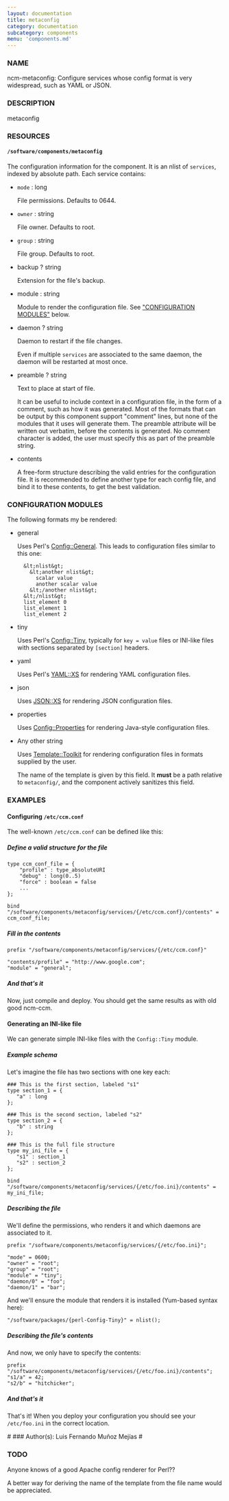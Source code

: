 ```yaml
---
layout: documentation
title: metaconfig
category: documentation
subcategory: components
menu: 'components.md'
---
```

### NAME

ncm-metaconfig: Configure services whose config format is
very widespread, such as YAML or JSON.

### DESCRIPTION

metaconfig

### RESOURCES

#### `/software/components/metaconfig`

The configuration information for the component.  It is an nlist of
`services`, indexed by absolute path. Each service contains:

- `mode` : long

    File permissions. Defaults to 0644.

- `owner` : string

    File owner. Defaults to root.

- `group` : string

    File group. Defaults to root.

- backup ? string

    Extension for the file's backup.

- module : string

    Module to render the configuration file. See ["CONFIGURATION MODULES"](#configuration-modules)
    below.

- daemon ? string

    Daemon to restart if the file changes.

    Even if multiple `services` are associated to the same daemon, the
    daemon will be restarted at most once.

- preamble ? string

    Text to place at start of file.

    It can be useful to include context in a configuration file, in the form of
    a comment, such as how it was generated. Most of the formats that can be
    output by this component support "comment" lines, but none of the modules that
    it uses will generate them. The preamble attribute will be written out
    verbatim, before the contents is generated. No comment character is added,
    the user must specify this as part of the preamble string.

- contents

    A free-form structure describing the valid entries for the
    configuration file. It is recommended to define another type for each
    config file, and bind it to these contents, to get the best
    validation.

### CONFIGURATION MODULES

The following formats my be rendered:

- general

    Uses Perl's [Config::General](https://metacpan.org/pod/Config::General). This leads to configuration files
    similar to this one:

        &lt;nlist&gt;
          &lt;another nlist&gt;
            scalar value
            another scalar value
          &lt;/another nlist&gt;
        &lt;/nlist&gt;
        list_element 0
        list_element 1
        list_element 2

- tiny

    Uses Perl's [Config::Tiny](https://metacpan.org/pod/Config::Tiny), typically for `key = value` files or
    INI-like files with sections separated by `[section]` headers.

- yaml

    Uses Perl's [YAML::XS](https://metacpan.org/pod/YAML::XS) for rendering YAML configuration files.

- json

    Uses [JSON::XS](https://metacpan.org/pod/JSON::XS) for rendering JSON configuration files.

- properties

    Uses [Config::Properties](https://metacpan.org/pod/Config::Properties) for rendering Java-style configuration
    files.

- Any other string

    Uses [Template::Toolkit](https://metacpan.org/pod/Template::Toolkit) for rendering configuration files in formats
    supplied by the user.

    The name of the template is given by this field. It __must__ be a path
    relative to `metaconfig/`, and the component actively sanitizes this
    field.

### EXAMPLES

#### Configuring `/etc/ccm.conf`

The well-known `/etc/ccm.conf` can be defined like this:

##### Define a valid structure for the file

    type ccm_conf_file = {
        "profile" : type_absoluteURI
        "debug" : long(0..5)
        "force" : boolean = false
        ...
    };

    bind "/software/components/metaconfig/services/{/etc/ccm.conf}/contents" = ccm_conf_file;

##### Fill in the contents

    prefix "/software/components/metaconfig/services/{/etc/ccm.conf}"

    "contents/profile" = "http://www.google.com";
    "module" = "general";

##### And that's it

Now, just compile and deploy. You should get the same results as with
old good ncm-ccm.

#### Generating an INI-like file

We can generate simple INI-like files with the `Config::Tiny` module.

##### Example schema

Let's imagine the file has two sections with one key each:

    ### This is the first section, labeled "s1"
    type section_1 = {
       "a" : long
    };

    ### This is the second section, labeled "s2"
    type section_2 = {
       "b" : string
    };

    ### This is the full file structure
    type my_ini_file = {
       "s1" : section_1
       "s2" : section_2
    };

    bind "/software/components/metaconfig/services/{/etc/foo.ini}/contents" = my_ini_file;

##### Describing the file

We'll define the permissions, who renders it and which daemons are associated to it.

    prefix "/software/components/metaconfig/services/{/etc/foo.ini}";

    "mode" = 0600;
    "owner" = "root";
    "group" = "root";
    "module" = "tiny";
    "daemon/0" = "foo";
    "daemon/1" = "bar";

And we'll ensure the module that renders it is installed (Yum-based
syntax here):

    "/software/packages/{perl-Config-Tiny}" = nlist();

##### Describing the file's contents

And now, we only have to specify the contents:

    prefix "/software/components/metaconfig/services/{/etc/foo.ini}/contents";
    "s1/a" = 42;
    "s2/b" = "hitchicker";

##### And that's it

That's it!  When you deploy your configuration you should see your
`/etc/foo.ini` in the correct location.

\#
\### Author(s): Luis Fernando Muñoz Mejías
\#

### TODO

Anyone knows of a good Apache config renderer for Perl??

A better way for deriving the name of the template from the file name
would be appreciated.
